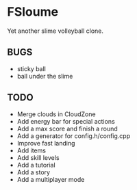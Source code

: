 FSloume
=======

Yet another slime volleyball clone.

BUGS
----
* sticky ball
* ball under the slime

TODO
----
* Merge clouds in CloudZone
* Add energy bar for special actions
* Add a max score and finish a round
* Add a generator for config.h/config.cpp
* Improve fast landing
* Add items
* Add skill levels
* Add a tutorial
* Add a story
* Add a multiplayer mode
